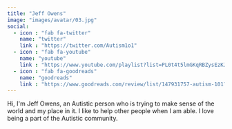 ```yaml
---
title: "Jeff Owens"
image: "images/avatar/03.jpg"
social:
  - icon : "fab fa-twitter"
    name: "twitter"
    link : "https://twitter.com/Autism1o1"
  - icon : "fab fa-youtube"
    name: "youtube"
    link : "https://www.youtube.com/playlist?list=PL0t4t5lmGKqRBZysEzKJ6_aaoSPNx-hVM"
  - icon : "fab fa-goodreads"
    name: "goodreads"
    link : "https://www.goodreads.com/review/list/147931757-autism-101?ref=nav_mybooks&shelf=autistic-living"
---
```


Hi, I'm Jeff Owens, an Autistic person who is trying to make sense of the world and my place in it. I like to help other people when I am able. I love being a part of the Autistic community.  